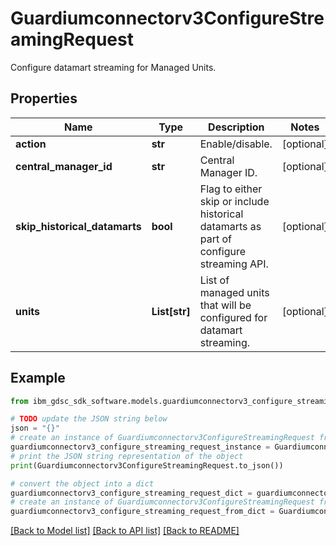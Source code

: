# Guardiumconnectorv3ConfigureStreamingRequest

Configure datamart streaming for Managed Units.

## Properties

Name | Type | Description | Notes
------------ | ------------- | ------------- | -------------
**action** | **str** | Enable/disable. | [optional] 
**central_manager_id** | **str** | Central Manager ID. | [optional] 
**skip_historical_datamarts** | **bool** | Flag to either skip or include historical datamarts as part of configure streaming API. | [optional] 
**units** | **List[str]** | List of managed units that will be configured for datamart streaming. | [optional] 

## Example

```python
from ibm_gdsc_sdk_software.models.guardiumconnectorv3_configure_streaming_request import Guardiumconnectorv3ConfigureStreamingRequest

# TODO update the JSON string below
json = "{}"
# create an instance of Guardiumconnectorv3ConfigureStreamingRequest from a JSON string
guardiumconnectorv3_configure_streaming_request_instance = Guardiumconnectorv3ConfigureStreamingRequest.from_json(json)
# print the JSON string representation of the object
print(Guardiumconnectorv3ConfigureStreamingRequest.to_json())

# convert the object into a dict
guardiumconnectorv3_configure_streaming_request_dict = guardiumconnectorv3_configure_streaming_request_instance.to_dict()
# create an instance of Guardiumconnectorv3ConfigureStreamingRequest from a dict
guardiumconnectorv3_configure_streaming_request_from_dict = Guardiumconnectorv3ConfigureStreamingRequest.from_dict(guardiumconnectorv3_configure_streaming_request_dict)
```
[[Back to Model list]](../README.md#documentation-for-models) [[Back to API list]](../README.md#documentation-for-api-endpoints) [[Back to README]](../README.md)


